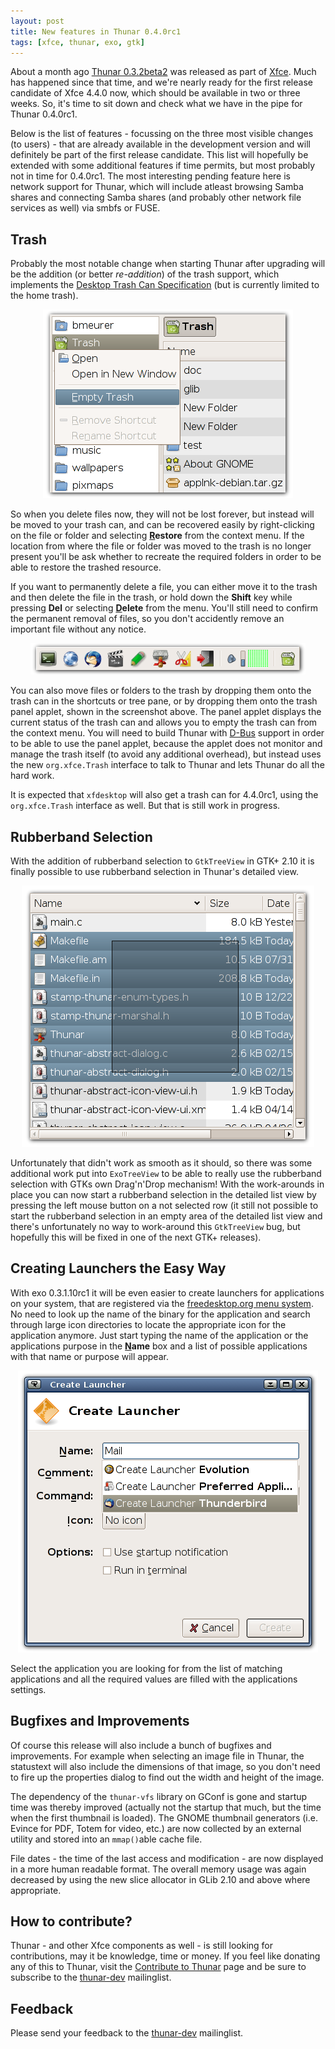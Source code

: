 ```yaml
---
layout: post
title: New features in Thunar 0.4.0rc1
tags: [xfce, thunar, exo, gtk]
---
```



About a month ago <a href="http://thunar.xfce.org/news.html#2006-07-09">Thunar 0.3.2beta2</a>
was released as part of <a href="http://www.xfce.org/">Xfce</a>. Much has happened since that
time, and we're nearly ready for the first release candidate of Xfce 4.4.0 now, which should
be available in two or three weeks. So, it's time to sit down and check what we have in the
pipe for Thunar 0.4.0rc1.

Below is the list of features - focussing on the three most visible changes (to users) - that
are already available in the development version and will definitely be part of the first
release candidate. This list will hopefully be extended with some additional features if time
permits, but most probably not in time for 0.4.0rc1. The most interesting pending feature here
is network support for Thunar, which will include atleast browsing Samba shares and connecting
Samba shares (and probably other network file services as well) via smbfs or FUSE.


## Trash

Probably the most notable change when starting Thunar after upgrading will be the addition (or
better <i>re-addition</i>) of the trash support, which implements the <a
href="http://freedesktop.org/wiki/Standards_2ftrash_2dspec">Desktop Trash Can Specification</a>
(but is currently limited to the home trash).

<center><img alt"Trash Support" src="/images/2006/preview-0.4.0rc1/trash.png" /></center>

So when you delete files now, they will not be lost forever, but instead will be moved to your
trash can, and can be recovered easily by right-clicking on the file or folder and selecting
<b><u>R</u>estore</b> from the context menu.  If the location from where the file or folder was
moved to the trash is no longer present you'll be ask whether to recreate the required folders
in order to be able to restore the trashed resource.

If you want to permanently delete a file, you can either move it to the trash and then delete
the file in the trash, or hold down the <b>Shift</b> key while pressing <b>Del</b> or selecting
<b><u>D</u>elete</b> from the menu. You'll still need to confirm the permanent removal of files,
so you don't accidently remove an important file without any notice.

<center><img alt="Trash Panel Applet" src="/images/2006/preview-0.4.0rc1/trash-panel-applet.png" /></center>

You can also move files or folders to the trash by dropping them onto the trash can in the
shortcuts or tree pane, or by dropping them onto the trash panel applet, shown in the screenshot
above. The panel applet displays the current status of the trash can and allows you to empty the
trash can from the context menu. You will need to build Thunar with <a
href="http://freedesktop.org/wiki/Software_2fdbus">D-Bus</a> support in order to be able to use
the panel applet, because the applet does not monitor and manage the trash itself (to avoid any
additional overhead), but instead uses the new <code>org.xfce.Trash</code> interface to talk to
Thunar and lets Thunar do all the hard work.

It is expected that <code>xfdesktop</code> will also get a trash can for 4.4.0rc1, using the
<code>org.xfce.Trash</code> interface as well. But that is still work in progress.


## Rubberband Selection

With the addition of rubberband selection to <code>GtkTreeView</code> in GTK+ 2.10 it is finally
possible to use rubberband selection in Thunar's detailed view.

<center><img alt="Rubberband Selection" src="/images/2006/preview-0.4.0rc1/rubberbanding.png" /></center>

Unfortunately that didn't work as smooth as it should, so there was some additional work put
into <code>ExoTreeView</code> to be able to really use the rubberband selection with GTKs own
Drag'n'Drop mechanism! With the work-arounds in place you can now start a rubberband selection
in the detailed list view by pressing the left mouse button on a not selected row (it still not
possible to start the rubberband selection in an empty area of the detailed list view and there's
unfortunately no way to work-around this <code>GtkTreeView</code> bug, but hopefully this will
be fixed in one of the next GTK+ releases).


## Creating Launchers the Easy Way

With exo 0.3.1.10rc1 it will be even easier to create launchers for applications on your system,
that are registered via the <a
href="http://freedesktop.org/wiki/Standards_2fmenu_2dspec">freedesktop.org menu system</a>. No
need to look up the name of the binary for the application and search through large icon
directories to locate the appropriate icon for the application anymore. Just start typing the
name of the application or the applications purpose in the <b><u>N</u>ame</b> box and a list of
possible applications with that name or purpose will appear.

<center><img alt="Creating Launchers" src="/images/2006/preview-0.4.0rc1/easy-launcher-creation.png" /></center>

Select the application you are looking for from the list of matching applications and all the
required values are filled with the applications settings.


## Bugfixes and Improvements

Of course this release will also include a bunch of bugfixes and improvements. For example when
selecting an image file in Thunar, the statustext will also include the dimensions of that image,
so you don't need to fire up the properties dialog to find out the width and height of the image.

The dependency of the <code>thunar-vfs</code> library on GConf is gone and startup time was
thereby improved (actually not the startup that much, but the time when the first thumbnail is
loaded). The GNOME thumbnail generators (i.e. Evince for PDF, Totem for video, etc.) are now
collected by an external utility and stored into an <code>mmap()</code>able cache file.

File dates - the time of the last access and modification - are now displayed in a more human
readable format. The overall memory usage was again decreased by using the new slice allocator
in GLib 2.10 and above where appropriate.


## How to contribute?

Thunar - and other Xfce components as well - is still looking for contributions, may it be
knowledge, time or money. If you feel like donating any of this to Thunar, visit the <a
href="http://thunar.xfce.org/contribute.html">Contribute to Thunar</a> page and be sure to
subscribe to the <a href="http://foo-projects.org/mailman/listinfo/thunar-dev">thunar-dev</a> 
mailinglist.


## Feedback

Please send your feedback to the <a
href="http://foo-projects.org/mailman/listinfo/thunar-dev">thunar-dev</a> mailinglist.

